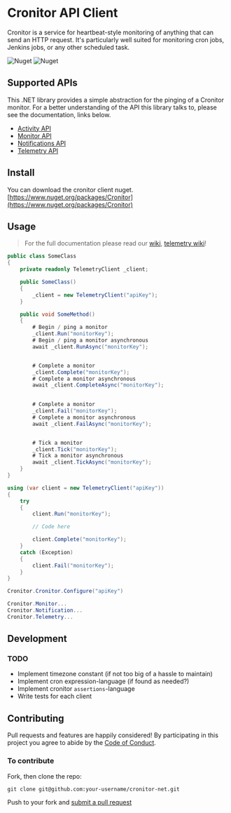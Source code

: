 ﻿# Cronitor API Client
Cronitor is a service for heartbeat-style monitoring of anything that can send an HTTP request. It's particularly well suited for monitoring cron jobs, Jenkins jobs, or any other scheduled task.

![Nuget](https://img.shields.io/nuget/v/Cronitor)
![Nuget](https://img.shields.io/nuget/dt/Cronitor)

## Supported APIs
This .NET library provides a simple abstraction for the pinging of a Cronitor monitor. For a better understanding of the API this library talks to, please see the documentation, links below.
* [Activity API](https://cronitor.io/docs/activity-api)
* [Monitor API](https://cronitor.io/docs/monitor-api)
* [Notifications API](https://cronitor.io/docs/template-api)
* [Telemetry API](https://cronitor.io/docs/telemetry-api)

## Install
You can download the cronitor client nuget.
[https://www.nuget.org/packages/Cronitor](https://www.nuget.org/packages/Cronitor)

## Usage
> For the full documentation please read our [wiki](https://github.com/gonace/cronitor-net/wiki), [telemetry wiki](https://github.com/gonace/cronitor-net/wiki/Telemetry)!

```c#
public class SomeClass
{
    private readonly TelemetryClient _client;

    public SomeClass()
    {
        _client = new TelemetryClient("apiKey");
    }

    public void SomeMethod()
    {
        # Begin / ping a monitor
        _client.Run("monitorKey");
        # Begin / ping a monitor asynchronous
        await _client.RunAsync("monitorKey");


        # Complete a monitor
        _client.Complete("monitorKey");
        # Complete a monitor asynchronous
        await _client.CompleteAsync("monitorKey");
        

        # Complete a monitor
        _client.Fail("monitorKey");
        # Complete a monitor asynchronous
        await _client.FailAsync("monitorKey");


        # Tick a monitor
        _client.Tick("monitorKey");
        # Tick a monitor asynchronous
        await _client.TickAsync("monitorKey");
    }
}
```
```c#
using (var client = new TelemetryClient("apiKey"))
{
    try
    {
        client.Run("monitorKey");

        // Code here

        client.Complete("monitorKey");
    }
    catch (Exception)
    {
        client.Fail("monitorKey");
    }
}
```
```c#
Cronitor.Cronitor.Configure("apiKey")

Cronitor.Monitor...
Cronitor.Notification...
Cronitor.Telemetry...
```

## Development
### TODO
* Implement timezone constant (if not too big of a hassle to maintain)
* Implement cron expression-language (if found as needed?)
* Implement cronitor `assertions`-language
* Write tests for each client

## Contributing
Pull requests and features are happily considered! By participating in this project you agree to abide by the [Code of Conduct](http://contributor-covenant.org/version/2/0).

### To contribute

Fork, then clone the repo:
```
git clone git@github.com:your-username/cronitor-net.git
```
Push to your fork and [submit a pull request](https://github.com/gonace/cronitor-net/compare/)
